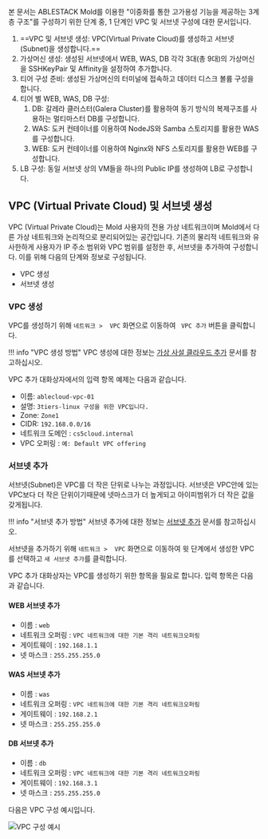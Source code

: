 본 문서는 ABLESTACK Mold를 이용한 "이중화를 통한 고가용성 기능을 제공하는 3계층 구조"를 구성하기 위한 단계 중, 1 단계인 VPC 및 서브넷 구성에 대한 문서입니다.

1. ==VPC 및 서브넷 생성: VPC(Virtual Private Cloud)를 생성하고 서브넷(Subnet)을 생성합니다.==
2. 가상머신 생성: 생성된 서브넷에서 WEB, WAS, DB 각각 3대(총 9대)의 가상머신을 SSHKeyPair 및 Affinity을 설정하여 추가합니다.
3. 티어 구성 준비: 생성된 가상머신의 터미널에 접속하고 데이터 디스크 볼륨 구성을 합니다.
4. 티어 별 WEB, WAS, DB 구성:
      1. DB: 갈레라 클러스터(Galera Cluster)를 활용하여 동기 방식의 복제구조를 사용하는 멀티마스터 DB를 구성합니다.
      2. WAS: 도커 컨테이너를 이용하여 NodeJS와 Samba 스토리지를 활용한 WAS를 구성합니다.
      3. WEB: 도커 컨테이너를 이용하여 Nginx와 NFS 스토리지를 활용한 WEB를 구성합니다.
5. LB 구성: 동일 서브넷 상의 VM들을 하나의 Public IP를 생성하여 LB로 구성합니다.

## VPC (Virtual Private Cloud) 및 서브넷 생성

VPC (Virtual Private Cloud)는 Mold 사용자의 전용 가상 네트워크이며 Mold에서 다른 가상 네트워크와 논리적으로 분리되어있는 공간입니다. 기존의 물리적 네트워크와 유사한하게 사용자가 IP 주소 범위와 VPC 범위를 설정한 후, 서브넷을 추가하여 구성합니다. 이를 위해 다음의 단계와 정보로 구성됩니다.

- VPC 생성
- 서브넷 생성

### VPC 생성

VPC를 생성하기 위해 `네트워크 >  VPC` 화면으로 이동하여 ` VPC 추가` 버튼을 클릭합니다.

!!! info "VPC 생성 방법"
    VPC 생성에 대한 정보는 [가상 사설 클라우드 추가](../../../../administration/mold/network&traffic-mngt-guide#_30) 문서를 참고하십시오.

<!-- <center>
![centos-19-vm-wizard-01](../../../../assets/images/mold-nw&traffic-add-vpc.png){ width="600" }
</center> -->

VPC 추가 대화상자에서의 입력 항목 예제는 다음과 같습니다.

  - 이름: `ablecloud-vpc-01`
  - 설명: `3tiers-linux 구성을 위한 VPC입니다.`
  - Zone: `Zone1`
  - CIDR: `192.168.0.0/16`
  - 네트워크 도메인 : `cs5cloud.internal`
  - VPC 오퍼링 : `예: Default VPC offering`


### 서브넷 추가

서브넷(Subnet)은 VPC를 더 작은 단위로 나누는 과정입니다. 서브넷은 VPC안에 있는 VPC보다 더 작은 단위이기때문에 넷마스크가 더 높게되고 아이피범위가 더 작은 값을 갖게됩니다.

!!! info "서브넷 추가 방법"
    서브넷 추가에 대한 정보는 [서브넷 추가](../../../../administration/mold/network&traffic-mngt-guide#_31) 문서를 참고하십시오.

서브넷을 추가하기 위해 `네트워크 >  VPC` 화면으로 이동하여 윗 단계에서 생성한 VPC를 선택하고 `새 서브넷 추가`를 클릭합니다.

VPC 추가 대화상자는 VPC를 생성하기 위한 항목을 필요로 합니다. 입력 항목은 다음과 같습니다.

#### WEB 서브넷 추가
  - 이름 : `web`
  - 네트워크 오퍼링 : `VPC 네트워크에 대한 기본 격리 네트워크오퍼링`
  - 게이트웨이 : `192.168.1.1`
  - 넷 마스크 : `255.255.255.0`

#### WAS 서브넷 추가
  - 이름 : `was`
  - 네트워크 오퍼링 : `VPC 네트워크에 대한 기본 격리 네트워크오퍼링`
  - 게이트웨이 : `192.168.2.1`
  - 넷 마스크 : `255.255.255.0`

#### DB 서브넷 추가
- 이름 : `db`
- 네트워크 오퍼링 : `VPC 네트워크에 대한 기본 격리 네트워크오퍼링`
- 게이트웨이 : `192.168.3.1`
- 넷 마스크 : `255.255.255.0`


다음은 VPC 구성 예시입니다.

![VPC 구성 예시](../../../../assets/images/3tier-linux-architecture-vpc-example.png)